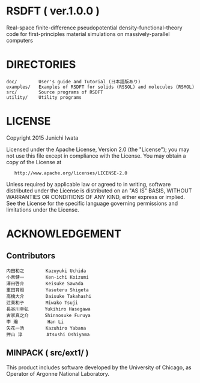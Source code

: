 # RSDFT ( ver.1.0.0 )

Real-space finite-difference pseudopotential density-functional-theory code for first-principles material simulations on massively-parallel computers

# DIRECTORIES
```
doc/		User's guide and Tutorial (日本語版あり)  
examples/	Examples of RSDFT for solids (RSSOL) and molecules (RSMOL)  
src/		Source programs of RSDFT  
utility/	Utility programs  
```
# LICENSE

   Copyright 2015 Junichi Iwata

   Licensed under the Apache License, Version 2.0 (the "License");
   you may not use this file except in compliance with the License.
   You may obtain a copy of the License at

       http://www.apache.org/licenses/LICENSE-2.0

   Unless required by applicable law or agreed to in writing, software
   distributed under the License is distributed on an "AS IS" BASIS,
   WITHOUT WARRANTIES OR CONDITIONS OF ANY KIND, either express or implied.
   See the License for the specific language governing permissions and
   limitations under the License.

# ACKNOWLEDGEMENT

## Contributors
```
内田和之        Kazuyuki Uchida  
小泉健一        Ken-ichi Koizumi  
澤田啓介        Keisuke Sawada  
重田育照        Yasuteru Shigeta  
高橋大介        Daisuke Takahashi  
辻美和子        Miwako Tsuji  
長谷川幸弘      Yukihiro Hasegawa  
古家真之介      Shinnosuke Furuya  
李 瀚           Han Li  
矢花一浩        Kazuhiro Yabana  
押山 淳         Atsushi Oshiyama  
```
## MINPACK ( src/ext1/ )

This product includes software developed by the University of Chicago, as Operator of Argonne National Laboratory.



